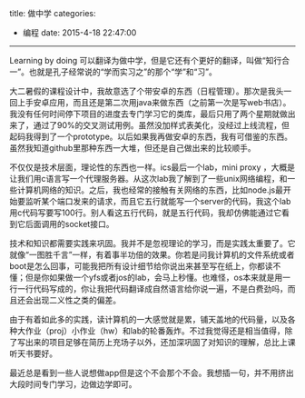 title: 做中学
categories:
- 编程
date: 2015-4-18 22:47:00
---

Learning by doing 可以翻译为做中学，但是它还有个更好的翻译，叫做“知行合一”。也就是孔子经常说的“学而实习之”的那个“学”和“习”。

<!-- more -->

大二暑假的课程设计中，我故意选了个带安卓的东西（日程管理）。那次是我头一回上手安卓应用，而且还是第二次用java来做东西（之前第一次是写web书店）。我没有任何时间停下项目的进度去专门学习它的类库，最后只用了两个星期就做出来了，通过了90%的交叉测试用例。虽然没加样式表美化，没经过上线流程，但起码我得到了一个prototype。以后如果我再做安卓的东西，我有可借鉴的东西。虽然我知道github里那种东西一大堆，但还是自己做出来的比较顺手。

不仅仅是技术层面，理论性的东西也一样。ics最后一个lab，mini proxy ，大概是让我们用c语言写一个代理服务器。从这次lab我了解到了一些unix网络编程，和一些计算机网络的知识。之后，我也经常的接触有关网络的东西，比如node.js最开始要监听某个端口发来的请求，而且它五行就能写一个server的代码，我这个lab用c代码写要写100行。别人看这五行代码，就是五行代码，我却仿佛能通过它看到它后面调用的socket接口。

技术和知识都需要实践来巩固。我并不是忽视理论的学习，而是实践太重要了。它就像“一图胜千言”一样，有着事半功倍的效果。你若是问我计算机的文件系统或者boot是怎么回事，可能我把所有设计细节给你说出来甚至写在纸上，你都读不懂；但是你如果做一个yfs或者jos的lab，会马上秒懂。也难怪，os本来就是用一行一行代码写成的，你让我把代码翻译成自然语言给你说一遍，不是白费劲吗，而且还会出现二义性之类的偏差。

由于有着如此多的实践，读计算机的一大感觉就是累，铺天盖地的代码量，以及各种大作业（proj）小作业（hw）和lab的轮番轰炸。不过我觉得还是相当值得，除了写出来的项目足够在简历上充场子以外，还加深巩固了对知识的理解，总比上课听天书要好。

最近总是看到一些人说想做app但是这个不会那个不会。我想插一句，并不用挤出大段时间专门学习，边做边学即可。